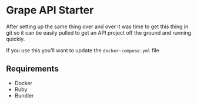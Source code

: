 # Grape API Starter

After setting up the same thing over and over it was time to get this thing in git so it can be easily pulled to get an API project off the ground and running quickly.

If you use this you'll want to update the `docker-compose.yml` file

## Requirements

* Docker
* Ruby
* Bundler
